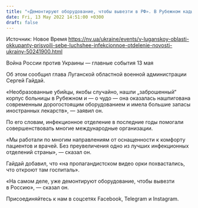 ```yaml
---
title: "«Демонтируют оборудование, чтобы вывезти в РФ». В Рубежном кадыровцы присвоили лучшее инфекционное отделение области — ОВА"
date: Fri, 13 May 2022 14:51:00 +0300
draft: false
---
```

Источник: Новое Время https://nv.ua/ukraine/events/v-luganskoy-oblasti-okkupanty-prisvoili-sebe-luchshee-infekcionnoe-otdelenie-novosti-ukrainy-50241900.html


Война России против Украины — главные события 13 мая

Об этом сообщил глава Луганской областной военной администрации Сергей Гайдай.

«Необразованные убийцы, якобы случайно, нашли „заброшенный“ корпус больницы в Рубежном и — о чудо — она оказалась нашпигована современным дорогостоящим оборудованием и имела большие запасы иностранных лекарств», — заявил он.

По его словам, инфекционное отделение в последние годы помогали совершенствовать многие международные организации.

«Мы работали по многим направлениям от оснащенности к комфорту пациентов и врачей. Без преувеличения одно из лучших инфекционных отделений страны», — сказал он.

Гайдай добавил, что «на пропагандистском видео орки похвастались, что откроют там госпиталь».

«На самом деле, уже демонтируют оборудование, чтобы вывезти в Россию», — сказал он.

Присоединяйтесь к нам в соцсетях Facebook, Telegram и Instagram.
